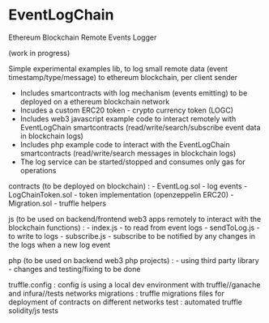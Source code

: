 # EventLogChain
Ethereum Blockchain Remote Events Logger

(work in progress)

Simple experimental examples lib, to log small remote data (event timestamp/type/message) to ethereum blockchain, per client sender

- Includes smartcontracts with log mechanism (events emitting) to be deployed on a ethereum blockchain network
- Incudes a custom ERC20 token - crypto currency token (LOGC)
- Includes web3 javascript example code to interact remotely with EventLogChain smartcontracts (read/write/search/subscribe event data in blockchain logs)
- Includes php example code to interact with the EventLogChain smartcontracts (read/write/search messages in blockchain logs)
- The log service can be started/stopped and consumes only gas for operations

contracts (to be deployed on blockchain) : 
    - EventLog.sol - log events
    - LogChainToken.sol - token implementation (openzeppelin ERC20)
    - Migration.sol - truffle helpers

js (to be used on backend/frontend web3 apps remotely to interact with the blockchain functions) :
    - index.js - to read from event logs
    - sendToLog.js - to write to logs
    - subscribe.js - subscribe to be notified by any changes in the logs when a new log event

php (to be used on backend web3 php projects) :
    - using third party library - changes and testing/fixing to be done

truffle.config : config is using a local dev environment with truffle//ganache and infura//tests networks
migrations : truffle migrations files for deployment of contracts on different networks
test : automated truffle solidity/js tests
